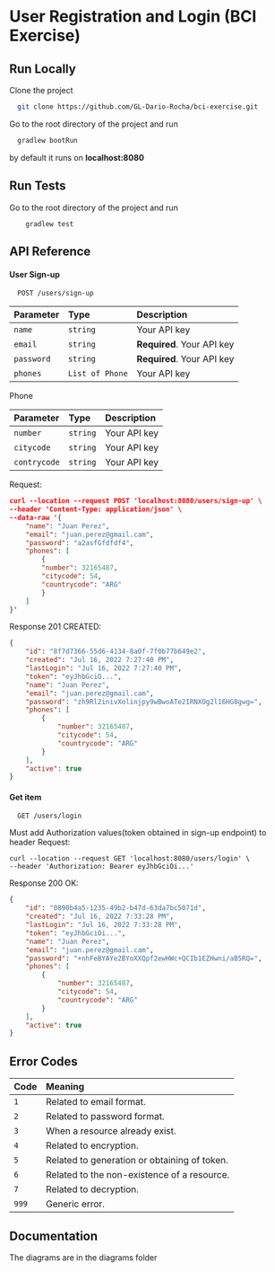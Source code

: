 
# User Registration and Login (BCI Exercise)




## Run Locally

Clone the project

```bash
  git clone https://github.com/GL-Dario-Rocha/bci-exercise.git
```

Go to the root directory of the project and run

```bash
  gradlew bootRun
```

by default it runs on **localhost:8080**



## Run Tests
Go to the root directory of the project and run
```
    gradlew test
```

## API Reference

#### User Sign-up

```http
  POST /users/sign-up
```

| Parameter | Type     | Description                |
| :-------- | :------- | :------------------------- |
| `name` | `string` | Your API key |
| `email` | `string` | **Required**. Your API key |
| `password` | `string` | **Required**. Your API key |
| `phones` | `List of Phone` | Your API key |

Phone

| Parameter     | Type      | Description               |
| :--------     | :-------  | :-------------------------|
| `number`      | `string`  |  Your API key             |
| `citycode`    | `string`  |  Your API key             |
| `contrycode`  | `string`  |  Your API key             |

Request:
```json
curl --location --request POST 'localhost:8080/users/sign-up' \
--header 'Content-Type: application/json' \
--data-raw '{
    "name": "Juan Perez",
    "email": "juan.perez@gmail.cam",
    "password": "a2asfGfdfdf4",
    "phones": [
        {
        "number": 32165487,
        "citycode": 54,
        "countrycode": "ARG"
        }
    ]
}'
```
Response 201 CREATED:
```json
{
    "id": "8f7d7366-55d6-4134-8a0f-7f0b77b649e2",
    "created": "Jul 16, 2022 7:27:40 PM",
    "lastLogin": "Jul 16, 2022 7:27:40 PM",
    "token": "eyJhbGciO...",
    "name": "Juan Perez",
    "email": "juan.perez@gmail.cam",
    "password": "zh9Rl2inivXolinjpy9wBwoATe2IRNXOg2l16HG8gwg=",
    "phones": [
        {
            "number": 32165487,
            "citycode": 54,
            "countrycode": "ARG"
        }
    ],
    "active": true
}
```

#### Get item

```http
  GET /users/login
```
Must add Authorization values(token obtained in sign-up endpoint) to header
Request:

```
curl --location --request GET 'localhost:8080/users/login' \
--header 'Authorization: Bearer eyJhbGciOi...'
```

Response 200 OK:
```json
{
    "id": "0890b4a5-1235-49b2-b47d-63da7bc5071d",
    "created": "Jul 16, 2022 7:33:28 PM",
    "lastLogin": "Jul 16, 2022 7:33:28 PM",
    "token": "eyJhbGciOi...",
    "name": "Juan Perez",
    "email": "juan.perez@gmail.cam",
    "password": "+nhFeBYAYe2BYoXXQpf2ewHWc+QCIb1EZHwni/aB5RQ=",
    "phones": [
        {
            "number": 32165487,
            "citycode": 54,
            "countrycode": "ARG"
        }
    ],
    "active": true
}
```




## Error Codes

| Code | Meaning     |
| :-------- | :------------------------- |
| `1` | Related to email format. |
| `2` | Related to password format. |
| `3` | When a resource already exist. |
| `4` | Related to encryption. |
| `5` | Related to generation or obtaining of token.  |
| `6` | Related to the non-existence of a resource. |
| `7` | Related to decryption. |
| `999` | Generic error. |


## Documentation

The diagrams are in the diagrams folder
